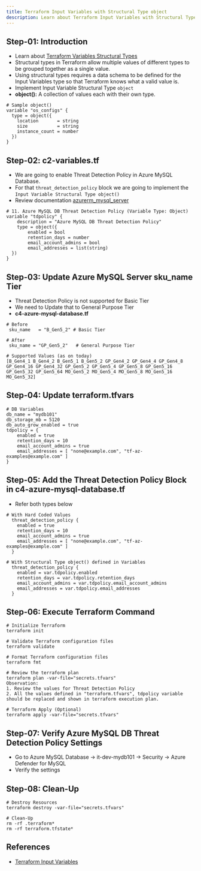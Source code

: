 ```yaml
---
title: Terraform Input Variables with Structural Type object
description: Learn about Terraform Input Variables with Structural Type object
---
```


## Step-01: Introduction
- Learn about [Terraform Variables Structural Types](https://www.terraform.io/docs/language/expressions/type-constraints.html#structural-types)
- Structural types in Terraform allow multiple values of different types to be grouped together as a single value. 
- Using structural types requires a data schema to be defined for the Input Variables type so that Terraform knows what a valid value is.
- Implement Input Variable Structural Type `object`
- **object():** A collection of values each with their own type.
```t
# Sample object()
variable "os_configs" {
  type = object({
    location       = string
    size           = string
    instance_count = number
  })
}
```

## Step-02: c2-variables.tf
- We are going to enable Threat Detection Policy in Azure MySQL Database.
- For that `threat_detection_policy` block we are going to implement the `Input Variable Structural Type object()`
- Review documentation [azurerm_mysql_server](https://registry.terraform.io/providers/hashicorp/azurerm/latest/docs/resources/mysql_server#argument-reference)
```t
# 11. Azure MySQL DB Threat Detection Policy (Variable Type: Object)
variable "tdpolicy" {
    description = "Azure MySQL DB Threat Detection Policy"
    type = object({
        enabled = bool
        retention_days = number
        email_account_admins = bool
        email_addresses = list(string)
  })
}
```

## Step-03: Update Azure MySQL Server sku_name Tier
- Threat Detection Policy is not supported for Basic Tier
- We need to Update that to General Purpose Tier
- **c4-azure-mysql-database.tf**
```t
# Before
 sku_name   = "B_Gen5_2" # Basic Tier

# After
 sku_name = "GP_Gen5_2"   # General Purpose Tier

# Supported Values (as on today)
[B_Gen4_1 B_Gen4_2 B_Gen5_1 B_Gen5_2 GP_Gen4_2 GP_Gen4_4 GP_Gen4_8 GP_Gen4_16 GP_Gen4_32 GP_Gen5_2 GP_Gen5_4 GP_Gen5_8 GP_Gen5_16 GP_Gen5_32 GP_Gen5_64 MO_Gen5_2 MO_Gen5_4 MO_Gen5_8 MO_Gen5_16 MO_Gen5_32]
```

## Step-04: Update terraform.tfvars
```t
# DB Variables
db_name = "mydb101"
db_storage_mb = 5120
db_auto_grow_enabled = true
tdpolicy = {
    enabled = true
    retention_days = 10
    email_account_admins = true
    email_addresses = [ "none@example.com", "tf-az-examples@example.com" ]
}
```

## Step-05: Add the Threat Detection Policy Block in c4-azure-mysql-database.tf
- Refer both types below 
```t
# With Hard Coded Values
  threat_detection_policy {
    enabled = true
    retention_days = 10
    email_account_admins = true
    email_addresses = [ "none@example.com", "tf-az-examples@example.com" ]
  }  

# With Structural Type object() defined in Variables
  threat_detection_policy {
    enabled = var.tdpolicy.enabled
    retention_days = var.tdpolicy.retention_days
    email_account_admins = var.tdpolicy.email_account_admins
    email_addresses = var.tdpolicy.email_addresses    
  }
```

## Step-06: Execute Terraform Command
```t
# Initialize Terraform
terraform init

# Validate Terraform configuration files
terraform validate

# Format Terraform configuration files
terraform fmt

# Review the terraform plan
terraform plan -var-file="secrets.tfvars"
Observation:
1. Review the values for Threat Detection Policy
2. All the values defined in "terraform.tfvars", tdpolicy variable should be replaced and shown in terraform execution plan. 

# Terraform Apply (Optional)
terraform apply -var-file="secrets.tfvars"
```

## Step-07: Verify Azure MySQL DB Threat Detection Policy Settings
- Go to Azure MySQL Database -> it-dev-mydb101 -> Security -> Azure Defender for MySQL
- Verify the settings

## Step-08: Clean-Up
```t
# Destroy Resources
terraform destroy -var-file="secrets.tfvars"

# Clean-Up
rm -rf .terraform*
rm -rf terraform.tfstate*
```


## References
- [Terraform Input Variables](https://www.terraform.io/docs/language/values/variables.html)



